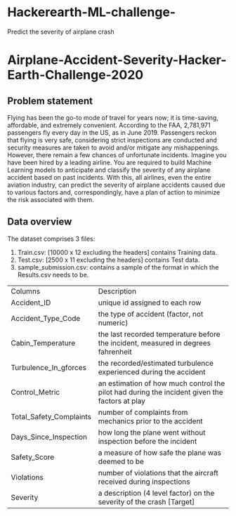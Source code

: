 # Hackerearth-ML-challenge-
Predict the severity of airplane crash 

# Airplane-Accident-Severity-Hacker-Earth-Challenge-2020

## Problem statement
Flying has been the go-to mode of travel for years now; it is time-saving, affordable, and extremely convenient. According to the FAA, 2,781,971 passengers fly every day in the US, as in June 2019. Passengers reckon that flying is very safe, considering strict inspections are conducted and security measures are taken to avoid and/or mitigate any mishappenings. However, there remain a few chances of unfortunate incidents.
Imagine you have been hired by a leading airline. You are required to build Machine Learning models to anticipate and classify the severity of any airplane accident based on past incidents. With this, all airlines, even the entire aviation industry, can predict the severity of airplane accidents caused due to various factors and, correspondingly, have a plan of action to minimize the risk associated with them.

## Data overview
The dataset comprises 3 files: 

1. Train.csv: [10000 x 12 excluding the headers] contains Training data.
2. Test.csv: [2500 x 11 excluding the headers] contains Test data.
3. sample_submission.csv: contains a sample of the format in which the Results.csv needs to be.


|||
|--- |--- |
|Columns|Description|
|Accident_ID|unique id assigned to each row|
|Accident_Type_Code|the type of accident (factor, not numeric)|
|Cabin_Temperature|the last recorded temperature before the incident, measured in degrees fahrenheit|
|Turbulence_In_gforces|the recorded/estimated turbulence experienced during the accident|
|Control_Metric|an estimation of how much control the pilot had during the incident given the factors at play|
|Total_Safety_Complaints|number of complaints from mechanics prior to the accident|
|Days_Since_Inspection|how long the plane went without inspection before the incident|
|Safety_Score|a measure of how safe the plane was deemed to be|
|Violations|number of violations that the aircraft received during inspections|
|Severity|a description (4 level factor) on the severity of the crash [Target]|
